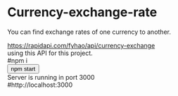# Currency-exchange-rate
You can find exchange rates of one currency to another.


https://rapidapi.com/fyhao/api/currency-exchange
</br>
using this API for this project.
</br>
#npm i 
</br>
<button>npm start</button>
</br>
Server is running in port 3000
</br>
#http://localhost:3000

